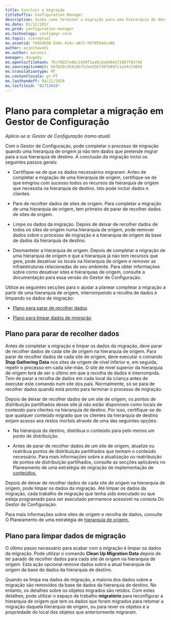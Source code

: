 ```yaml
---
title: Concluir a migração
titleSuffix: Configuration Manager
description: Saiba como terminar a migração para uma hierarquia de destino de ramificação atual do Gestor de Configuração depois de uma hierarquia de origem já não ter dados.
ms.date: 01/12/2017
ms.prod: configuration-manager
ms.technology: configmgr-core
ms.topic: conceptual
ms.assetid: f4854b50-2e8c-414c-a872-9579554dca98
author: aczechowski
ms.author: aaroncz
manager: dougeby
ms.openlocfilehash: 76cf6b57a4bc1439f2aa9c2e0484271987f85748
ms.sourcegitcommit: bbf820c35414bf2cba356f30fe047c1a34c5384d
ms.translationtype: MT
ms.contentlocale: pt-PT
ms.lasthandoff: 04/21/2020
ms.locfileid: "81713010"
---
```

# <a name="plan-to-complete-migration-in-configuration-manager"></a>Plano para completar a migração em Gestor de Configuração

*Aplica-se a: Gestor de Configuração (ramo atual)*

Com o Gestor de Configuração, pode completar o processo de migração quando uma hierarquia de origem já não tem dados que pretende migrar para a sua hierarquia de destino. A conclusão da migração inclui os seguintes passos gerais:  

-   Certifique-se de que os dados necessários migraram. Antes de completar a migração de uma hierarquia de origem, certifique-se de que emigrou com sucesso todos os recursos da hierarquia de origem que necessita na hierarquia de destino. Isto pode incluir dados e clientes.  

-   Pare de recolher dados de sites de origem. Para completar a migração de uma hierarquia de origem, tem primeiro de parar de recolher dados de sites de origem.  

-   Limpe os dados da migração. Depois de deixar de recolher dados de todos os sites de origem numa hierarquia de origem, pode remover dados sobre o processo de migração e a hierarquia de origem da base de dados da hierarquia de destino.  

-   Desmantelar a hierarquia de origem. Depois de completar a migração de uma hierarquia de origem e que a hierarquia já não tem recursos que gere, pode desativar os locais na hierarquia de origem e remover as infraestruturas relacionadas do seu ambiente. Para obter informações sobre como desativar sites e hierarquias de origem, consulte a documentação para essa versão do Gestor de Configuração.  

Utilize as seguintes secções para o ajudar a planear completar a migração a partir de uma hierarquia de origem, interrompendo a recolha de dados e limpando os dados de migração:  

-   [Plano para parar de recolher dados](#Plan_to_Stop_Data_Gath)  

-   [Plano para limpar dados de migração](#Plan_to_clean_up)  

##  <a name="plan-to-stop-gathering-data"></a><a name="Plan_to_Stop_Data_Gath"></a>Plano para parar de recolher dados  
 Antes de completar a migração e limpar os dados da migração, deve parar de recolher dados de cada site de origem na hierarquia de origem. Para parar de recolher dados de cada site de origem, deve executar o comando **Stop Gathering Data** nos sites de origem de nível inferior e, em seguida, repetir o processo em cada site-mãe. O site de nível superior da hierarquia de origem terá de ser o último em que a recolha de dados é interrompida. Tem de parar a recolha de dados em cada local da criança antes de executar este comando num site dos pais. Normalmente, só se para de recolher dados quando está pronto para terminar o processo de migração.  

 Depois de deixar de recolher dados de um site de origem, os pontos de distribuição partilhados desse site já não estão disponíveis como locais de conteúdo para clientes na hierarquia de destino. Por isso, certifique-se de que qualquer conteúdo migrado que os clientes da hierarquia de destino exijam acesso aos restos mortais através de uma das seguintes opções:  

-   Na hierarquia do destino, distribua o conteúdo para pelo menos um ponto de distribuição.  

-   Antes de parar de recolher dados de um site de origem, atualize ou reatribua pontos de distribuição partilhados que tenham o conteúdo necessário. Para mais informações sobre a atualização ou reatribuição de pontos de distribuição partilhados, consulte as secções aplicáveis no Planeamento de uma estratégia de migração de implementação de [conteúdos.](../../core/migration/planning-a-content-deployment-migration-strategy.md)  

Depois de deixar de recolher dados de cada site de origem na hierarquia de origem, pode limpar os dados da migração. Até limpar os dados da migração, cada trabalho de migração que tenha sido executado ou que esteja programado para ser executado permanece acessível na consola Do Gestor de Configuração.  

Para mais informações sobre sites de origem e recolha de dados, consulte O Planeamento de uma estratégia de [hierarquia de origem.](../../core/migration/planning-a-source-hierarchy-strategy.md)  

##  <a name="plan-to-clean-up-migration-data"></a><a name="Plan_to_clean_up"></a>Plano para limpar dados de migração  
 O último passo necessário para acabar com a migração é limpar os dados da migração. Pode utilizar o comando **Clean Up Migration Data** depois de ter parado de recolher dados para cada site de origem na hierarquia de origem. Esta ação opcional remove dados sobre a atual hierarquia de origem da base de dados da hierarquia de destino.  

 Quando se limpa ma dados de migração, a maioria dos dados sobre a migração são removidos da base de dados da hierarquia de destino. No entanto, os detalhes sobre os objetos migrados são retidos. Com estes detalhes, pode utilizar o espaço de trabalho **migratório** para reconfigurar a hierarquia de origem que tem os dados que foram migrados para retomar a migração daquela hierarquia de origem, ou para rever os objetos e a propriedade do local dos objetos que anteriormente migraram.  
